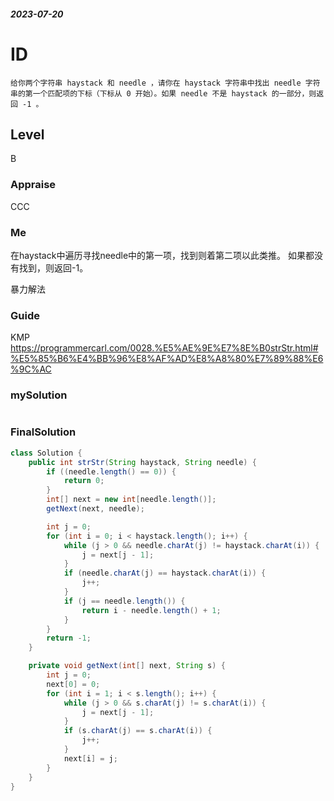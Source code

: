 ##### 2023-07-20
# ID
```
给你两个字符串 haystack 和 needle ，请你在 haystack 字符串中找出 needle 字符串的第一个匹配项的下标（下标从 0 开始）。如果 needle 不是 haystack 的一部分，则返回 -1 。
```
## Level
B
### Appraise
CCC
### Me
在haystack中遍历寻找needle中的第一项，找到则着第二项以此类推。
如果都没有找到，则返回-1。

暴力解法

### Guide
KMP
https://programmercarl.com/0028.%E5%AE%9E%E7%8E%B0strStr.html#%E5%85%B6%E4%BB%96%E8%AF%AD%E8%A8%80%E7%89%88%E6%9C%AC

### mySolution
```java

```
### FinalSolution
```java
class Solution {
    public int strStr(String haystack, String needle) {
        if ((needle.length() == 0)) {
            return 0;
        }
        int[] next = new int[needle.length()];
        getNext(next, needle);

        int j = 0;
        for (int i = 0; i < haystack.length(); i++) {
            while (j > 0 && needle.charAt(j) != haystack.charAt(i)) {
                j = next[j - 1];
            }
            if (needle.charAt(j) == haystack.charAt(i)) {
                j++;
            }
            if (j == needle.length()) {
                return i - needle.length() + 1;
            }
        }
        return -1;
    }

    private void getNext(int[] next, String s) {
        int j = 0;
        next[0] = 0;
        for (int i = 1; i < s.length(); i++) {
            while (j > 0 && s.charAt(j) != s.charAt(i)) {
                j = next[j - 1];
            }
            if (s.charAt(j) == s.charAt(i)) {
                j++;
            }
            next[i] = j;
        }
    }
}
```
